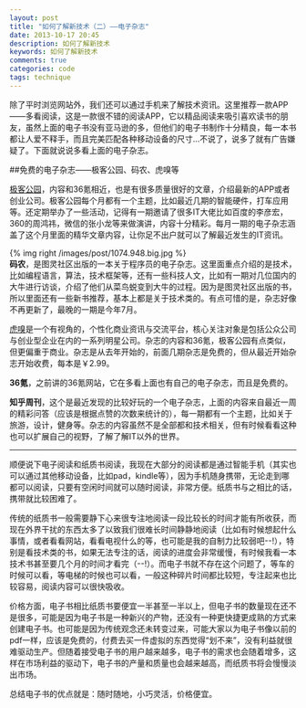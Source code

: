 ```yaml
---
layout: post
title: "如何了解新技术（二）——电子杂志"
date: 2013-10-17 20:45
description: 如何了解新技术
keywords: 如何了解新技术
comments: true
categories: code
tags: technique
---
```


除了平时浏览网站外，我们还可以通过手机来了解技术资讯。这里推荐一款APP——多看阅读，这是一款很不错的阅读APP，它以精品阅读来吸引喜欢读书的朋友，虽然上面的电子书没有亚马逊的多，但他们的电子书制作十分精良，每一本书都让人爱不释手，而且完美匹配各种移动设备的尺寸...不说了，说多了就有广告嫌疑了。下面就说说多看上面的电子杂志。  
<!--more -->
  
##免费的电子杂志——极客公园、码农、虎嗅等  
  
[极客公园][url1]，内容和36氪相近，也是有很多质量很好的文章，介绍最新的APP或者创业公司。极客公园每个月都有一个主题，比如最近几期的智能硬件，打车应用等。还定期举办了一些活动，记得有一期邀请了很多IT大佬比如百度的李彦宏，360的周鸿祎，微信的张小龙等来做演讲，内容十分精彩。每月一期的电子杂志涵盖了这个月里面的精华文章内容，让你足不出户就可以了解最近发生的IT资讯。  
  
{% img right /images/post/1074.948.big.jpg %}    
**码农**，是图灵社区出版的一本关于程序员的电子杂志。这里面重点介绍的是技术，比如编程语言，算法，技术框架等，还有一些科技人文，比如有一期对几位国内的大牛进行访谈，介绍了他们从菜鸟蜕变到大牛的过程。因为是图灵社区出版的书，所以里面还有一些新书推荐，基本上都是关于技术类的。有点可惜的是，杂志好像不再更新了，最晚的一期是今年7月。  
  
[虎嗅][url2]是一个有视角的，个性化商业资讯与交流平台，核心关注对象是包括公众公司与创业型企业在内的一系列明星公司。杂志的内容和36氪，极客公园有点类似，但更偏重于商业。杂志是从去年开始的，前面几期杂志是免费的，但从最近开始杂志开始收费，每本是￥2.99。  
  
**36氪**，之前讲的36氪网站，它在多看上面也有自己的电子杂志，而且是免费的。  
  
**知乎周刊**，这个是最近发现的比较好玩的一个电子杂志，上面的内容来自最近一周的精彩问答（应该是根据点赞的次数来统计的），每一期都有一个主题，比如关于旅游，设计，健身等。杂志的内容虽然不是全部都和技术相关，但有时候看看这种也可以扩展自己的视野，了解了解IT以外的世界。  

  
***
  
  
顺便说下电子阅读和纸质书阅读，我现在大部分的阅读都是通过智能手机（其实也可以通过其他移动设备，比如pad，kindle等），因为手机随身携带，无论走到哪都可以阅读，只要有空闲时间就可以随时阅读，非常方便。纸质书与之相比的话，携带就比较困难了。  
  
传统的纸质书一般需要静下心来很专注地阅读一段比较长的时间才能有所收获，而现在外界干扰的东西太多了以致我们很难长时间静静地阅读（比如有时候想起什么事情，或者看看网站，看看电视什么的等，也可能是我的自制力比较弱吧--!），特别是看技术类的书，如果无法专注的话，阅读的进度会非常缓慢，有时候我看一本技术书甚至要几个月的时间才看完（--!）。而电子书就不存在这个问题了，等车的时候可以看，等电梯的时候也可以看，一般这种碎片时间都比较短，专注起来也比较容易，阅读内容可以很快吸收。  
  
价格方面，电子书相比纸质书要便宜一半甚至一半以上，但电子书的数量现在还不是很多，可能是因为电子书是一种新兴的产物，还没有一种更快捷更成熟的方式来创建电子书。也可能是因为传统观念还未转变过来，可能大家以为电子书像以前的pdf一样，应该是免费的，付费去买一件虚拟的东西觉得“划不来”，没有利益就很难驱动生产。但随着接受电子书的用户越来越多，电子书的需求也会随着增多，这样在市场利益的驱动下，电子书的产量和质量也会越来越高，而纸质书将会慢慢淡出市场。  

总结电子书的优点就是：随时随地，小巧灵活，价格便宜。  

[url1]: http://www.geekpark.net
[url2]: http://www.huxiu.com




